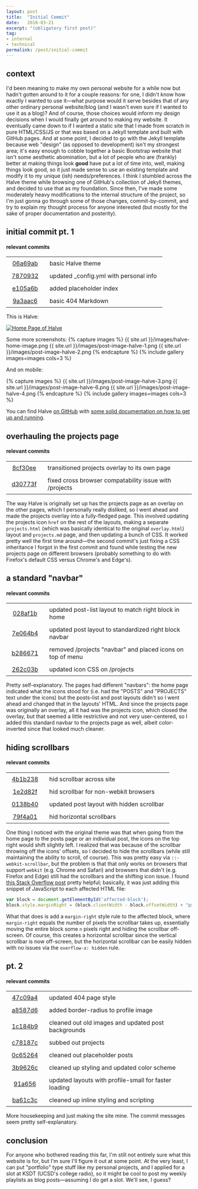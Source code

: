 ```yaml
---
layout: post
title:  "Initial Commit"
date:   2018-03-21
excerpt: "(obligatory first post)"
tag:
- internal
- technical
permalink: /post/initial-commit
---
```


<style>
table {
	width: 100%;
}
table, tr, td {
	border: none;
}
th, td {
	padding: 15px;
	padding-top: 7px;
	padding-bottom: 7px;
}
td:first-child {
	text-align: center;
}
td:last-child {
	text-align: left;
}
tr:hover {
	background-color: #f5f5f5;
}
</style>

## context
I'd been meaning to make my own personal website for a while now but hadn't gotten around to it for a couple reasons: for one, I didn't know how exactly I wanted to use it&mdash;what purpose would it serve besides that of any other ordinary personal website/blog (and I wasn't even sure if I wanted to use it as a blog)? And of course, those choices would inform my design decisions when I would finally get around to making my website. It eventually came down to if I wanted a static site that I made from scratch in pure HTML/CSS/JS or that was based on a Jekyll template and built with GitHub pages. And at some point, I decided to go with the Jekyll template because web "design" (as opposed to development) isn't my strongest area; it's easy enough to cobble together a basic Bootstrap website that isn't some aesthetic abomination, but a lot of people who are (frankly) better at making things look **good** have put a lot of time into, well, making things look good, so it just made sense to use an existing template and modify it to my unique (ish) needs/preferences. I think I stumbled across the Halve theme while browsing one of GitHub's collection of Jekyll themes, and decided to use that as my foundation. Since then, I've made some moderately heavy modifications to the internal structure of the project, so I'm just gonna go through some of those changes, commit-by-commit, and try to explain my thought process for anyone interested (but mostly for the sake of proper documentation and posterity).

## initial commit pt. 1
#### relevant commits

<table>
	<tr>
		<td class="sha">
			<a href="https://github.com/sumeet-bansal/sumeet-bansal.github.io/commit/06a69ab4b1bdd8ea98247ec848d0df9618d1b6ce">
				06a69ab
			</a>
		</td>
		<td class="message">
			basic Halve theme
		</td>
	</tr>
	<tr>
		<td class="sha">
			<a href="https://github.com/sumeet-bansal/sumeet-bansal.github.io/commit/78709324e62f572f2fd5155a26546e8384a35739">
				7870932
			</a>
		</td>
		<td class="message">
			updated _config.yml with personal info
		</td>
	</tr>
	<tr>
		<td class="sha">
			<a href="https://github.com/sumeet-bansal/sumeet-bansal.github.io/commit/e105a6b8ef76cb968b612be85912a56dea118658">
				e105a6b
			</a>
		</td>
		<td class="message">
			added placeholder index
		</td>
	</tr>
	<tr>
		<td class="sha">
			<a href="https://github.com/sumeet-bansal/sumeet-bansal.github.io/commit/9a3aac671ead06adb2b4d0ee9803d67cd5dbb91f">
				9a3aac6
			</a>
		</td>
		<td class="message">
			basic 404 Markdown
		</td>
	</tr>
</table>

This is Halve:

<a href="{{ site.url }}/images/halve-home-image.png"><img src="{{ site.url }}/images/halve-home-image.png" alt="Home Page of Halve"></a>  

Some more screenshots:
{% capture images %}
	{{ site.url }}/images/halve-home-image.png
	{{ site.url }}/images/post-image-halve-1.png
	{{ site.url }}/images/post-image-halve-2.png
{% endcapture %}
{% include gallery images=images cols=3 %}

And on mobile:

{% capture images %}
	{{ site.url }}/images/post-image-halve-3.png
	{{ site.url }}/images/post-image-halve-6.png
	{{ site.url }}/images/post-image-halve-4.png
{% endcapture %}
{% include gallery images=images cols=3 %}
			
You can find Halve [on GitHub](https://github.com/TaylanTatli/Halve) with [some solid documentation on how to get up and running](https://taylantatli.github.io/Halve/halve-theme/).

## overhauling the projects page
#### relevant commits
<table>
	<tr>
		<td class="sha">
			<a href="https://github.com/sumeet-bansal/sumeet-bansal.github.io/commit/8cf30eefe9d6538a9105903d3524eed859d3e1c3">
				8cf30ee
			</a>
		</td>
		<td class="message">
			transitioned projects overlay to its own page
		</td>
	</tr>
	<tr>
		<td class="sha">
			<a href="https://github.com/sumeet-bansal/sumeet-bansal.github.io/commit/d30773fe477afbaad54df6a571d73e895dfec0e3">
				d30773f
			</a>
		</td>
		<td class="message">
			fixed cross browser compatability issue with /projects
		</td>
	</tr>
</table>

The way Halve is originally set up has the projects page as an overlay on the other pages, which I personally really disliked, so I went ahead and made the projects overlay into a fully-fledged page. This involved updating the projects icon `href` on the rest of the layouts, making a separate `projects.html` (which was basically identical to the original `overlay.html`) layout and `projects.md` page, and then updating a bunch of CSS. It worked pretty well the first time around&mdash;the second commit's just fixing a CSS inheritance I forgot in the first commit and found while testing the new projects page on different browsers (probably something to do with Firefox's default CSS versus Chrome's and Edge's).

## a standard "navbar"
#### relevant commits
<table>
	<tr>
		<td class="sha">
			<a href="https://github.com/sumeet-bansal/sumeet-bansal.github.io/commit/028af1ba7cb7b642b79915faa8cfb77456392ec0">
				028af1b
			</a>
		</td>
		<td class="message">
			updated post-list layout to match right block in home
		</td>
	</tr>
	<tr>
		<td class="sha">
			<a href="https://github.com/sumeet-bansal/sumeet-bansal.github.io/commit/7e064b4317026d4103163e9dddb3c5a3f2e74686">
				7e064b4
			</a>
		</td>
		<td class="message">
			updated post layout to standardized right block navbar
		</td>
	</tr>
	<tr>
		<td class="sha">
			<a href="https://github.com/sumeet-bansal/sumeet-bansal.github.io/commit/b286671102525e367d1ad551fe504267e3417581">
				b286671
			</a>
		</td>
		<td class="message">
			removed /projects "navbar" and placed icons on top of menu
		</td>
	</tr>
	<tr>
		<td class="sha">
			<a href="https://github.com/sumeet-bansal/sumeet-bansal.github.io/commit/262c03b7a649c9ea71ddf1e4a65ce6493e8b1a58">
				262c03b
			</a>
		</td>
		<td class="message">
			updated icon CSS on /projects
		</td>
	</tr>
</table>

Pretty self-explanatory. The pages had different "navbars": the home page indicated what the icons stood for (i.e. had the "POSTS" and "PROJECTS" text under the icons) but the posts-list and post layouts didn't so I went ahead and changed that in the layouts' HTML. And since the projects page was originally an overlay, all it had was the projects icon, which closed the overlay, but that seemed a little restrictive and not very user-centered, so I added this standard navbar to the projects page as well, albeit color-inverted since that looked much cleaner.

## hiding scrollbars
#### relevant commits

<table>
	<tr>
		<td class="sha">
			<a href="https://github.com/sumeet-bansal/sumeet-bansal.github.io/commit/4b1b238654cad3b05aaad2a52ecc9dbdbc909542">
				4b1b238
			</a>
		</td>
		<td class="message">
			hid scrollbar across site
		</td>
	</tr>
	<tr>
		<td class="sha">
			<a href="https://github.com/sumeet-bansal/sumeet-bansal.github.io/commit/1e2d82f50e7b48e8efe355edc2096137440ee793">
				1e2d82f
			</a>
		</td>
		<td class="message">
			hid scrollbar for non-webkit browsers
		</td>
	</tr>
	<tr>
		<td class="sha">
			<a href="https://github.com/sumeet-bansal/sumeet-bansal.github.io/commit/0138b40455c439fd24101e9a9e6878e0919b3164">
				0138b40
			</a>
		</td>
		<td class="message">
			updated post layout with hidden scrollbar
		</td>
	</tr>
	<tr>
		<td class="sha">
			<a href="https://github.com/sumeet-bansal/sumeet-bansal.github.io/commit/79f4a017ec65077a04058601825efc3f4358072a">
				79f4a01
			</a>
		</td>
		<td class="message">
			hid horizontal scrollbars
		</td>
	</tr>
</table>

One thing I noticed with the original theme was that when going from the home page to the posts page or an individual post, the icons on the top right would shift slightly left. I realized that was because of the scrollbar throwing off the icons' offsets, so I decided to hide the scrollbars (while still maintaining the ability to scroll, of course). This was pretty easy via `::-webkit-scrollbar`, but the problem is that that only works on browsers that support `webkit` (e.g. Chrome and Safari) and browsers that didn't (e.g. Firefox and Edge) still had the scrollbars and the shifting icon issue. I found [this Stack Overflow post](https://stackoverflow.com/questions/16670931/hide-scroll-bar-but-while-still-being-able-to-scroll) pretty helpful; basically, it was just adding this snippet of JavaScript to each affected HTML file:
```javascript
var block = document.getElementById('affected-block');
block.style.marginRight = (block.clientWidth - block.offsetWidth) + "px";
```
What that does is add a `margin-right` style rule to the affected block, where `margin-right` equals the number of pixels the scrollbar takes up, essentially moving the entire block some `n` pixels right and hiding the scrollbar off-screen. Of course, this creates a horizontal scrollbar since the vertical scrollbar is now off-screen, but the horizontal scrollbar can be easily hidden with no issues via the `overflow-x: hidden` rule.

## pt. 2
#### relevant commits

<table>
	<tr>
		<td class="sha">
			<a href="https://github.com/sumeet-bansal/sumeet-bansal.github.io/commit/47c09a420c7182286b047c68e9bb5791c3d14220">
				47c09a4
			</a>
		</td>
		<td class="message">
			updated 404 page style
		</td>
	</tr>
	<tr>
		<td class="sha">
			<a href="https://github.com/sumeet-bansal/sumeet-bansal.github.io/commit/a8587d67b16ace9a608a4a55c5b214afb28cc632">
				a8587d6
			</a>
		</td>
		<td class="message">
			added border-radius to profile image
		</td>
	</tr>
	<tr>
		<td class="sha">
			<a href="https://github.com/sumeet-bansal/sumeet-bansal.github.io/commit/1c184b9668c0d8e32bf7ea6db890a52bb09b04b5">
				1c184b9
			</a>
		</td>
		<td class="message">
			cleaned out old images and updated post backgrounds
		</td>
	</tr>
	<tr>
		<td class="sha">
			<a href="https://github.com/sumeet-bansal/sumeet-bansal.github.io/commit/c78187c970ddafcb67eafb6f389ff36e220dbf1a">
				c78187c
			</a>
		</td>
		<td class="message">
			subbed out projects
		</td>
	</tr>
	<tr>
		<td class="sha">
			<a href="https://github.com/sumeet-bansal/sumeet-bansal.github.io/commit/0c65264a3d4194f9a4783daf04c1e311085cb814">
				0c65264
			</a>
		</td>
		<td class="message">
			cleaned out placeholder posts
		</td>
	</tr>
	<tr>
		<td class="sha">
			<a href="https://github.com/sumeet-bansal/sumeet-bansal.github.io/commit/3b9626c42a21be4eae50a4a379dcceb0bd4422f8">
				3b9626c
			</a>
		</td>
		<td class="message">
			cleaned up styling and updated color scheme
		</td>
	</tr>
	<tr>
		<td class="sha">
			<a href="https://github.com/sumeet-bansal/sumeet-bansal.github.io/commit/91a65685c0145f538d95343c5f1a433e1aeb3dfb">
				91a656
			</a>
		</td>
		<td class="message">
			updated layouts with profile-small for faster loading
		</td>
	</tr>
	<tr>
		<td class="sha">
			<a href="https://github.com/sumeet-bansal/sumeet-bansal.github.io/commit/ba61c3cfb549010b70628a2d562666abfb937ad7">
				ba61c3c
			</a>
		</td>
		<td class="message">
			cleaned up inline styling and scripting
		</td>
	</tr>
</table>

More housekeeping and just making the site mine. The commit messages seem pretty self-explanatory.

## conclusion
For anyone who bothered reading this far, I'm still not entirely sure what this website is for, but I'm sure I'll figure it out at some point. At the very least, I can put "portfolio" type stuff like my personal projects, and I applied for a slot at KSDT (UCSD's college radio), so it might be cool to post my weekly playlists as blog posts&mdash;assuming I do get a slot. We'll see, I guess?